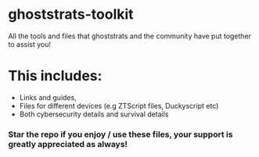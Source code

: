 # ghoststrats-toolkit
All the tools and files that ghoststrats and the community have put together to assist you!
# This includes:
- Links and guides,
- Files for different devices (e.g ZTScript files, Duckyscript etc)
- Both cybersecurity details and survival details
### Star the repo if you enjoy / use these files, your support is greatly appreciated as always!
